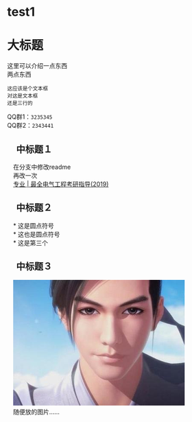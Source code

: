 # test1
大标题
====
这里可以介绍一点东西<br>两点东西<br>

    这应该是个文本框
    对这是文本框
    还是三行的
QQ群1：`3235345`<br>
QQ群2：`2343441`

　中标题１
----
　在分支中修改readme<br>
　再改一次<br>
　[专业 | 最全电气工程考研指导(2019)](https://mp.weixin.qq.com/s/gRkV0Viy80R3SnMM2NPkzQ"悬停显示")

　中标题２
-----
　* 这是圆点符号<br>
    　* 这也是圆点符号<br>
        　* 这是第三个<br>
        
　中标题３
----
　![](https://github.com/LiangCe1/test1/blob/master/t01e25c588e875ad6a5.jpg)<br>
　随便放的图片……

